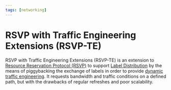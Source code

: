 ```yaml
---
tags: [networking]
---
```


# RSVP with Traffic Engineering Extensions (RSVP-TE)

RSVP with Traffic Engineering Extensions (RSVP-TE) is an extension to
[Resource Reservation Protocol (RSVP)](202304261306.md) to support
[Label Distribution](202304261259.md) by the means of piggybacking the exchange
of labels in order to provide [dynamic traffic engineering](202305040730.md). It
requests bandwidth and traffic conditions on a defined path, but with the
drawbacks of regular refreshes and poor scalability.
